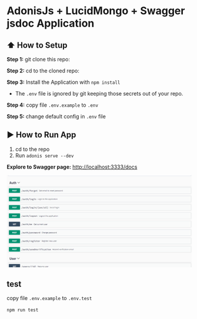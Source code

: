 # AdonisJs + LucidMongo + Swagger jsdoc Application

## :arrow_up: How to Setup

**Step 1:** git clone this repo:

**Step 2:** cd to the cloned repo:

**Step 3:** Install the Application with `npm install`

* The `.env` file is ignored by git keeping those secrets out of your repo.

**Step 4:** copy file `.env.example` to `.env`

**Step 5:** change default config in `.env` file

## :arrow_forward: How to Run App

1. cd to the repo
2. Run `adonis serve --dev`

**Explore to Swagger page:**
 [http://localhost:3333/docs](http://localhost:3333/docs)
 
 ![alt tag](screen-shoot.png)

 ## test
 
 copy file `.env.example` to `.env.test`
 
 `npm run test`
